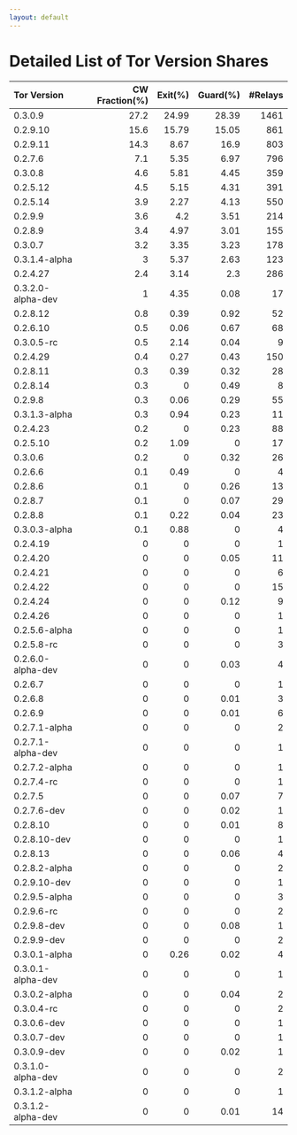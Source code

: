 ```yaml
---
layout: default
---
```



# Detailed List of Tor Version Shares

| Tor Version       |   CW Fraction(%) |   Exit(%) |   Guard(%) |   #Relays |
|:------------------|-----------------:|----------:|-----------:|----------:|
| 0.3.0.9           |             27.2 |     24.99 |      28.39 |      1461 |
| 0.2.9.10          |             15.6 |     15.79 |      15.05 |       861 |
| 0.2.9.11          |             14.3 |      8.67 |      16.9  |       803 |
| 0.2.7.6           |              7.1 |      5.35 |       6.97 |       796 |
| 0.3.0.8           |              4.6 |      5.81 |       4.45 |       359 |
| 0.2.5.12          |              4.5 |      5.15 |       4.31 |       391 |
| 0.2.5.14          |              3.9 |      2.27 |       4.13 |       550 |
| 0.2.9.9           |              3.6 |      4.2  |       3.51 |       214 |
| 0.2.8.9           |              3.4 |      4.97 |       3.01 |       155 |
| 0.3.0.7           |              3.2 |      3.35 |       3.23 |       178 |
| 0.3.1.4-alpha     |              3   |      5.37 |       2.63 |       123 |
| 0.2.4.27          |              2.4 |      3.14 |       2.3  |       286 |
| 0.3.2.0-alpha-dev |              1   |      4.35 |       0.08 |        17 |
| 0.2.8.12          |              0.8 |      0.39 |       0.92 |        52 |
| 0.2.6.10          |              0.5 |      0.06 |       0.67 |        68 |
| 0.3.0.5-rc        |              0.5 |      2.14 |       0.04 |         9 |
| 0.2.4.29          |              0.4 |      0.27 |       0.43 |       150 |
| 0.2.8.11          |              0.3 |      0.39 |       0.32 |        28 |
| 0.2.8.14          |              0.3 |      0    |       0.49 |         8 |
| 0.2.9.8           |              0.3 |      0.06 |       0.29 |        55 |
| 0.3.1.3-alpha     |              0.3 |      0.94 |       0.23 |        11 |
| 0.2.4.23          |              0.2 |      0    |       0.23 |        88 |
| 0.2.5.10          |              0.2 |      1.09 |       0    |        17 |
| 0.3.0.6           |              0.2 |      0    |       0.32 |        26 |
| 0.2.6.6           |              0.1 |      0.49 |       0    |         4 |
| 0.2.8.6           |              0.1 |      0    |       0.26 |        13 |
| 0.2.8.7           |              0.1 |      0    |       0.07 |        29 |
| 0.2.8.8           |              0.1 |      0.22 |       0.04 |        23 |
| 0.3.0.3-alpha     |              0.1 |      0.88 |       0    |         4 |
| 0.2.4.19          |              0   |      0    |       0    |         1 |
| 0.2.4.20          |              0   |      0    |       0.05 |        11 |
| 0.2.4.21          |              0   |      0    |       0    |         6 |
| 0.2.4.22          |              0   |      0    |       0    |        15 |
| 0.2.4.24          |              0   |      0    |       0.12 |         9 |
| 0.2.4.26          |              0   |      0    |       0    |         1 |
| 0.2.5.6-alpha     |              0   |      0    |       0    |         1 |
| 0.2.5.8-rc        |              0   |      0    |       0    |         3 |
| 0.2.6.0-alpha-dev |              0   |      0    |       0.03 |         4 |
| 0.2.6.7           |              0   |      0    |       0    |         1 |
| 0.2.6.8           |              0   |      0    |       0.01 |         3 |
| 0.2.6.9           |              0   |      0    |       0.01 |         6 |
| 0.2.7.1-alpha     |              0   |      0    |       0    |         2 |
| 0.2.7.1-alpha-dev |              0   |      0    |       0    |         1 |
| 0.2.7.2-alpha     |              0   |      0    |       0    |         1 |
| 0.2.7.4-rc        |              0   |      0    |       0    |         1 |
| 0.2.7.5           |              0   |      0    |       0.07 |         7 |
| 0.2.7.6-dev       |              0   |      0    |       0.02 |         1 |
| 0.2.8.10          |              0   |      0    |       0.01 |         8 |
| 0.2.8.10-dev      |              0   |      0    |       0    |         1 |
| 0.2.8.13          |              0   |      0    |       0.06 |         4 |
| 0.2.8.2-alpha     |              0   |      0    |       0    |         2 |
| 0.2.9.10-dev      |              0   |      0    |       0    |         1 |
| 0.2.9.5-alpha     |              0   |      0    |       0    |         3 |
| 0.2.9.6-rc        |              0   |      0    |       0    |         2 |
| 0.2.9.8-dev       |              0   |      0    |       0.08 |         1 |
| 0.2.9.9-dev       |              0   |      0    |       0    |         2 |
| 0.3.0.1-alpha     |              0   |      0.26 |       0.02 |         4 |
| 0.3.0.1-alpha-dev |              0   |      0    |       0    |         1 |
| 0.3.0.2-alpha     |              0   |      0    |       0.04 |         2 |
| 0.3.0.4-rc        |              0   |      0    |       0    |         2 |
| 0.3.0.6-dev       |              0   |      0    |       0    |         1 |
| 0.3.0.7-dev       |              0   |      0    |       0    |         1 |
| 0.3.0.9-dev       |              0   |      0    |       0.02 |         1 |
| 0.3.1.0-alpha-dev |              0   |      0    |       0    |         2 |
| 0.3.1.2-alpha     |              0   |      0    |       0    |         1 |
| 0.3.1.2-alpha-dev |              0   |      0    |       0.01 |        14 |